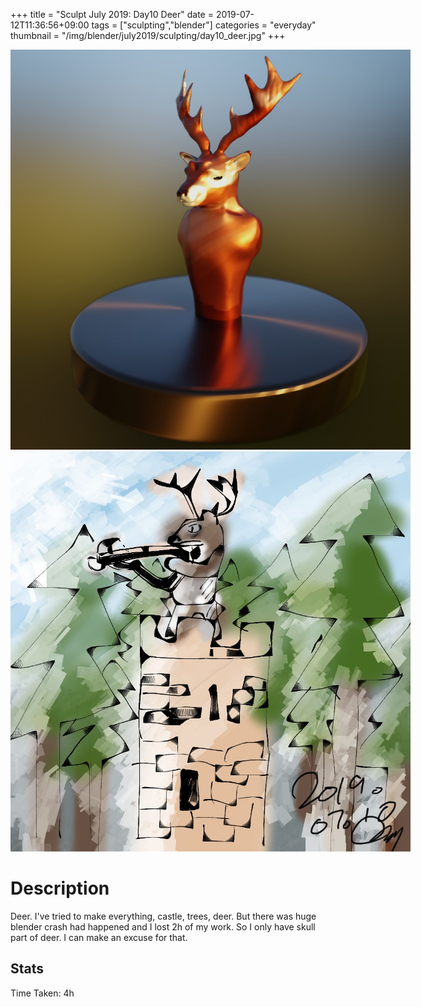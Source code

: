 +++
title = "Sculpt July 2019: Day10 Deer"
date = 2019-07-12T11:36:56+09:00
tags = ["sculpting","blender"]
categories = "everyday"
thumbnail = "/img/blender/july2019/sculpting/day10_deer.jpg"
+++

<div class="image">
<img src="/img/blender/july2019/sculpting/day10_deer.jpg" style="max-width: 640px;">
<img src="/img/blender/july2019/drawing/day10_deer_conceptArt.jpg" style="max-width: 640px;"></div>

# Description

 Deer. I've tried to make everything, castle, trees, deer. But there was huge blender crash had happened and I lost 2h of my work. So I only have skull part of deer. I can make an excuse for that.

## Stats

Time Taken: 4h
